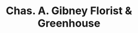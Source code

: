 ---
title: "Chas. A. Gibney Florist & Greenhouse"
url: /hagerstown/chas-a-gibney-florist-and-greenhouse/
shop: florist
---